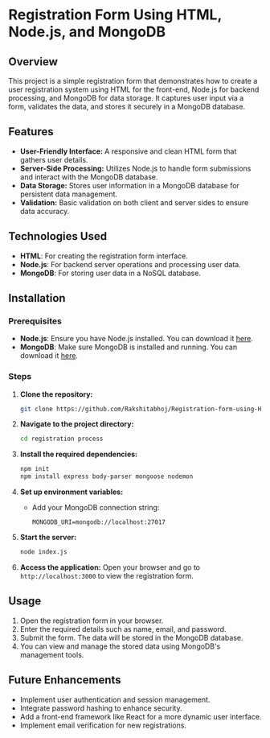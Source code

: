 # Registration Form Using HTML, Node.js, and MongoDB

## Overview
This project is a simple registration form that demonstrates how to create a user registration system using HTML for the front-end, Node.js for backend processing, and MongoDB for data storage. It captures user input via a form, validates the data, and stores it securely in a MongoDB database.

## Features
- **User-Friendly Interface:** A responsive and clean HTML form that gathers user details.
- **Server-Side Processing:** Utilizes Node.js to handle form submissions and interact with the MongoDB database.
- **Data Storage:** Stores user information in a MongoDB database for persistent data management.
- **Validation:** Basic validation on both client and server sides to ensure data accuracy.

## Technologies Used
- **HTML**: For creating the registration form interface.
- **Node.js**: For backend server operations and processing user data.
- **MongoDB**: For storing user data in a NoSQL database.

## Installation

### Prerequisites
- **Node.js**: Ensure you have Node.js installed. You can download it [here](https://nodejs.org/).
- **MongoDB**: Make sure MongoDB is installed and running. You can download it [here](https://www.mongodb.com/).

### Steps
1. **Clone the repository:**
   ```bash
   git clone https://github.com/Rakshitabhoj/Registration-form-using-HTML-Node.js-and-MongoDB.git
   ```
2. **Navigate to the project directory:**
   ```bash
   cd registration process
   ```
3. **Install the required dependencies:**
   ```bash
   npm init
   npm install express body-parser mongoose nodemon
   ```
4. **Set up environment variables:**
   - Add your MongoDB connection string:
     ```
     MONGODB_URI=mongodb://localhost:27017
     ```

5. **Start the server:**
   ```bash
   node index.js
   ```
6. **Access the application:**
   Open your browser and go to `http://localhost:3000` to view the registration form.

## Usage
1. Open the registration form in your browser.
2. Enter the required details such as name, email, and password.
3. Submit the form. The data will be stored in the MongoDB database.
4. You can view and manage the stored data using MongoDB's management tools.

## Future Enhancements
- Implement user authentication and session management.
- Integrate password hashing to enhance security.
- Add a front-end framework like React for a more dynamic user interface.
- Implement email verification for new registrations.

